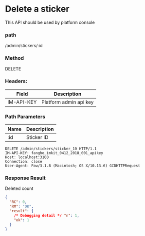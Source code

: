 # Delete a sticker

This API should be used by platform console

### path

/admin/stickers/:id

### Method

DELETE

### Headers:

| Field      | Description            |
| ---------- | ---------------------- |
| IM-API-KEY | Platform admin api key |

### Path Parameters

| Name | Description |
| ---- | ----------- |
| :id  | Sticker ID  |

```
DELETE /admin/stickers/sticker_10 HTTP/1.1
IM-API-KEY: fangho_imkit_0412_2018_001_apikey
Host: localhost:3100
Connection: close
User-Agent: Paw/3.1.8 (Macintosh; OS X/10.13.6) GCDHTTPRequest
```

### Response Result

Deleted count

```json
{
  "RC": 0,
  "RM": "OK",
  "result": {
    /* Debugging detail */ "n": 1,
    "ok": 1
  }
}
```
